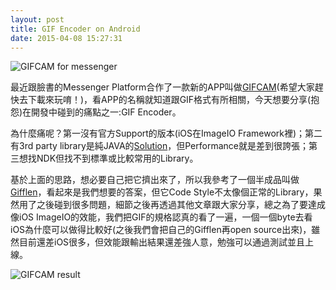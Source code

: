 ```yaml
---
layout: post
title: GIF Encoder on Android
date: 2015-04-08 15:27:31
---
```


![GIFCAM for messenger](http://4.bp.blogspot.com/Zd5i6n5rFo1cPPsZO6H87M3JL-WlE2QZ-VRINKSTFaV-f6yCGgZCdkivPF5Hsdm5MF4=w300)

最近跟臉書的Messenger Platform合作了一款新的APP叫做[GIFCAM](http://getgifcam.com/)(希望大家趕快去下載來玩唷！)，看APP的名稱就知道跟GIF格式有所相關，今天想要分享(抱怨)在開發中碰到的痛點之一:GIF Encoder。

為什麼痛呢？第一沒有官方Support的版本(iOS在ImageIO Framework裡)；第二有3rd party library是純JAVA的[Solution](https://github.com/nbadal/android-gif-encoder)，但Performance就是差到很誇張；第三想找NDK但找不到標準或比較常用的Library。

基於上面的思路，想必要自己把它擠出來了，所以我參考了一個半成品叫做[Gifflen](https://github.com/wasabeef/gifflen-sample)，看起來是我們想要的答案，但它Code Style不太像個正常的Library，果然用了之後碰到很多問題，細節之後再透過其他文章跟大家分享，總之為了要達成像iOS ImageIO的效能，我們把GIF的規格認真的看了一遍，一個一個byte去看iOS為什麼可以做得比較好(之後我們會把自己的Gifflen再open source出來)，雖然目前還差iOS很多，但效能跟輸出結果還差強人意，勉強可以通過測試並且上線。

![GIFCAM result](https://piccollage.files.wordpress.com/2015/03/unnamed-1.gif?w=520&h=820)